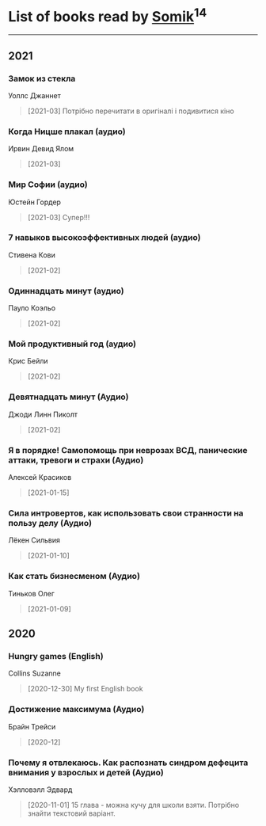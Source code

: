 # List of books read by [Somik](https://www.facebook.com/profile.php?id=100006761945842)<sup>14</sup>
---

## 2021

### Замок из стекла
Уоллс Джаннет
> [2021-03] Потрібно перечитати в оригіналі і подивитися кіно


### Когда Ницше плакал (аудио)
Ирвин Девид Ялом
> [2021-03] 


### Мир Софии (аудио)
Юстейн Гордер
> [2021-03] Супер!!!


### 7 навыков высокоэффективных людей (аудио)
Стивена Кови
> [2021-02] 


### Одиннадцать минут (аудио)
Пауло Коэльо
> [2021-02] 


### Мой продуктивный год (аудио)
Крис Бейли
> [2021-02] 


### Девятнадцать минут (Аудио)
Джоди Линн Пиколт
> [2021-02] 


### Я в порядке! Самопомощь при неврозах ВСД, панические аттаки, тревоги и страхи (Аудио)
Алексей Красиков
> [2021-01-15] 


### Сила интровертов, как использовать свои странности на пользу делу (Аудио)
Лёкен Сильвия
> [2021-01-10] 


### Как стать бизнесменом (Аудио)
Тиньков Олег
> [2021-01-09] 





## 2020

### Hungry games (English)
Collins Suzanne
> [2020-12-30] My first English book


### Достижение максимума (Аудио)
Брайн Трейси
> [2020-12] 


### Почему я отвлекаюсь. Как распознать синдром дефецита внимания у взрослых и детей (Аудио)
Хэлловэлл Эдвард
> [2020-11-01] 15 глава - можна кучу для школи взяти. Потрібно знайти текстовий варіант.



